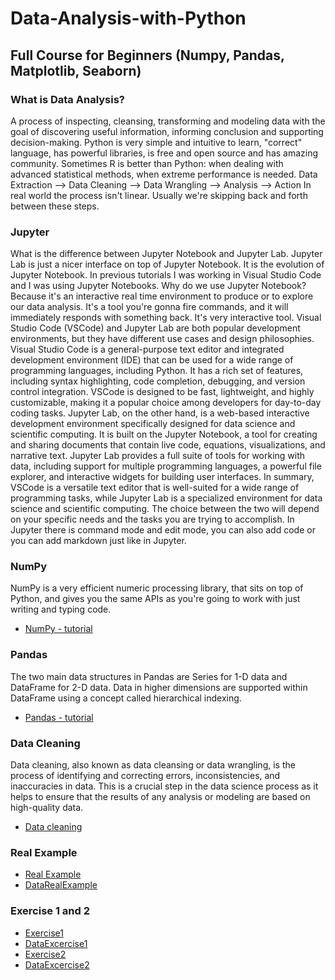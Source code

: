 # Data-Analysis-with-Python
## Full Course for Beginners (Numpy, Pandas, Matplotlib, Seaborn)
### What is Data Analysis?
A process of inspecting, cleansing, transforming and modeling data with the goal of discovering useful information,
informing conclusion and supporting decision-making. 
Python is very simple and intuitive to learn, "correct" language, has powerful libraries, is free and open source and has amazing community.
Sometimes R is better than Python: when dealing with advanced statistical methods, when extreme performance is needed. 
Data Extraction --> Data Cleaning --> Data Wrangling --> Analysis --> Action
In real world the process isn't linear. Usually we're skipping back and forth between these steps.
### Jupyter
What is the difference between Jupyter Notebook and Jupyter Lab. Jupyter Lab is just a nicer interface on top of Jupyter Notebook. It is the evolution of Jupyter Notebook. In previous tutorials I was working in Visual Studio Code and I was using Jupyter Notebooks. Why do we use Jupyter Notebook? Because it's an interactive real time environment to produce or to explore our data analysis. It's a tool you're gonna fire commands, and it will immediately responds with something back. It's very interactive tool. Visual Studio Code (VSCode) and Jupyter Lab are both popular development environments, but they have different use cases and design philosophies. Visual Studio Code is a general-purpose text editor and integrated development environment (IDE) that can be used for a wide range of programming languages, including Python. It has a rich set of features, including syntax highlighting, code completion, debugging, and version control integration. VSCode is designed to be fast, lightweight, and highly customizable, making it a popular choice among developers for day-to-day coding tasks. Jupyter Lab, on the other hand, is a web-based interactive development environment specifically designed for data science and scientific computing. It is built on the Jupyter Notebook, a tool for creating and sharing documents that contain live code, equations, visualizations, and narrative text. Jupyter Lab provides a full suite of tools for working with data, including support for multiple programming languages, a powerful file explorer, and interactive widgets for building user interfaces. In summary, VSCode is a versatile text editor that is well-suited for a wide range of programming tasks, while Jupyter Lab is a specialized environment for data science and scientific computing. The choice between the two will depend on your specific needs and the tasks you are trying to accomplish. In Jupyter there is command mode and edit mode, you can also add code or you can add markdown just like in Jupyter.
### NumPy
NumPy is a very efficient numeric processing library, that sits on top of Python, and gives you the same APIs as you're going to work with
just writing and typing code. 
* [NumPy - tutorial](https://github.com/rokzupan1/data-analysis-with-python/blob/main/NumPy/numpy.ipynb)
### Pandas
The two main data structures in Pandas are Series for 1-D data and DataFrame for 2-D data. Data in higher dimensions are supported within DataFrame using a concept called hierarchical indexing.
* [Pandas - tutorial](https://github.com/rokzupan1/data-analysis-with-python/blob/main/Pandas/Pandas.ipynb)
### Data Cleaning
Data cleaning, also known as data cleansing or data wrangling, is the process of identifying and correcting errors, inconsistencies, and inaccuracies in data. This is a crucial step in the data science process as it helps to ensure that the results of any analysis or modeling are based on high-quality data.
* [Data cleaning](https://github.com/rokzupan1/Data-Analysis-with-Python/blob/main/DataCleaning.ipynb)
### Real Example
* [Real Example](https://github.com/rokzupan1/Data-Analysis-with-Python/blob/main/RealExample.ipynb)
* [DataRealExample](https://github.com/rokzupan1/Data-Analysis-with-Python/blob/main/btc-eth-prices-outliers.csv)
### Exercise 1 and 2
* [Exercise1](https://github.com/rokzupan1/Data-Analysis-with-Python/blob/main/BikeStoreSales.ipynb)
* [DataExcercise1](https://github.com/rokzupan1/Data-Analysis-with-Python/blob/main/sales_data.csv)
* [Exercise2](https://github.com/rokzupan1/Data-Analysis-with-Python/blob/main/SakilaLecture%2BExercise.ipynb)
* [DataExcercise2](https://github.com/rokzupan1/Data-Analysis-with-Python/blob/main/sakila.db)
